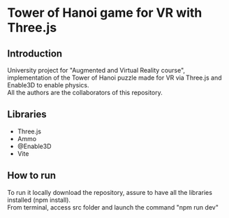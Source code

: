 # Tower of Hanoi game for VR with Three.js

## Introduction
University project for "Augmented and Virtual Reality course", implementation of the Tower of Hanoi puzzle made for VR via Three.js and Enable3D to enable physics. <br />
All the authors are the collaborators of this repository.
## Libraries
- Three.js
- Ammo
- @Enable3D
- Vite
## How to run
To run it locally download the repository, assure to have all the libraries installed (npm install). <br/>
From terminal, access src folder and launch the command "npm run dev"
